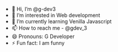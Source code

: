 - 👋 Hi, I’m @g-dev3
- 👀 I’m interested in Web development
- 🌱 I’m currently learning Venilla Javascript
- 📫 How to reach me - @gdev_3 
- 😄 Pronouns: G Developer
- ⚡ Fun fact: I am funny

<!---
g-dev3/g-dev3 is a ✨ special ✨ repository because its `README.md` (this file) appears on your GitHub profile.
You can click the Preview link to take a look at your changes.
--->
